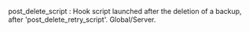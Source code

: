 post_delete_script
:   Hook script launched after the deletion of a backup, after 'post_delete_retry_script'.
    Global/Server.
